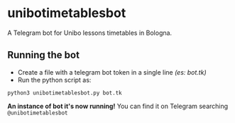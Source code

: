 # unibotimetablesbot


A Telegram bot for Unibo lessons timetables in Bologna.

## Running the bot

* Create a file with a telegram bot token in a single line *(es: bot.tk)*
* Run the python script as:

`python3 unibotimetablesbot.py bot.tk`


**An instance of bot it's now running!** You can find it on Telegram searching `@unibotimetablesbot`
